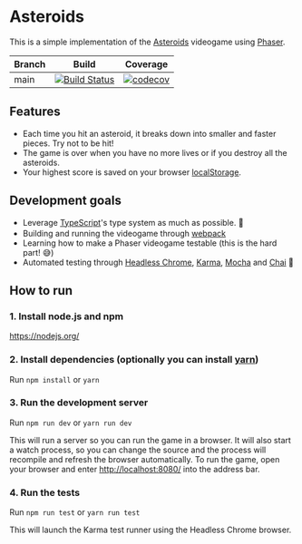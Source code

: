 # Asteroids

This is a simple implementation of the [Asteroids](https://en.wikipedia.org/wiki/Asteroids_(video_game)) videogame using [Phaser](https://phaser.io/).

| Branch        | Build           | Coverage           |
| ------------- |:-------------:|:-------------:|
| main      	| [![Build Status](https://travis-ci.com/dsantarelli/phaser-asteroids.svg?branch=main)](https://travis-ci.com/dsantarelli/phaser-asteroids) | [![codecov](https://codecov.io/gh/dsantarelli/phaser-asteroids/branch/main/graph/badge.svg)](https://codecov.io/gh/dsantarelli/phaser-asteroids)

## Features
- Each time you hit an asteroid, it breaks down into smaller and faster pieces. Try not to be hit! 
- The game is over when you have no more lives or if you destroy all the asteroids.
- Your highest score is saved on your browser [localStorage](https://developer.mozilla.org/en-US/docs/Web/API/Window/localStorage).

## Development goals
- Leverage [TypeScript](https://www.typescriptlang.org/)'s type system as much as possible. :rocket:
- Building and running the videogame through [webpack](https://webpack.js.org/) <img src="https://emojis.slackmojis.com/emojis/images/1486450004/1706/webpack.png" width="16" height="16" />
- Learning how to make a Phaser videogame testable (this is the hard part! :sweat_smile:)
- Automated testing through [Headless Chrome](https://developers.google.com/web/updates/2017/04/headless-chrome), [Karma](https://karma-runner.github.io/latest/index.html), [Mocha](https://mochajs.org/) and [Chai](https://www.chaijs.com/) :metal:

## How to run

### 1. Install node.js and npm

https://nodejs.org/

### 2. Install dependencies (optionally you can install [yarn](https://yarnpkg.com/))

Run ```npm install``` or ```yarn```

### 3. Run the development server

Run ```npm run dev``` or  ```yarn run dev```

This will run a server so you can run the game in a browser. It will also start a watch process, so you can change the source and the process will recompile and refresh the browser automatically.
To run the game, open your browser and enter [http://localhost:8080/](http://localhost:8080/) into the address bar.

### 4. Run the tests

Run ```npm run test``` or ```yarn run test```

This will launch the Karma test runner using the Headless Chrome browser.